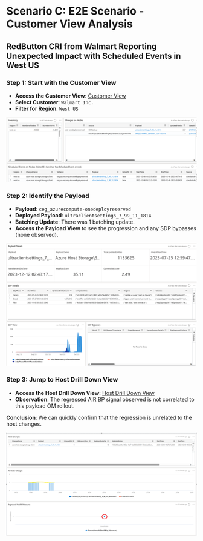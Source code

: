 # Scenario C: E2E Scenario - Customer View Analysis

## RedButton CRI from Walmart Reporting Unexpected Impact with Scheduled Events in West US

### Step 1: Start with the Customer View

- **Access the Customer View**: [Customer View](https://dataexplorer.azure.com/dashboards/d0357802-00ae-48c7-85a2-5cf02d98de77?p-_customer=v-Walmart+Inc.&p-_startTime=1hours&p-_endTime=now&p-_nodeid=all&p-_region=all&p-_payload=all&p-_impactful=v-All&p-_noflyzone=all#f6ae4f7b-26a3-4a54-aa13-6d777c774f54)
- **Select Customer**: `Walmart Inc.`
- **Filter for Region**: `West US`

![Scenario C - Step 1](../media/scenarioC_1.png)

### Step 2: Identify the Payload

- **Payload**: `ceg_azurecompute-onedeployreserved`
- **Deployed Payload**: `ultraclientsettings_7_99_11_1814`
- **Batching Update**: There was 1 batching update.
- **Access the Payload View** to see the progression and any SDP bypasses (none observed).

![Scenario C - Step 2](../media/scenarioC_2.png)

### Step 3: Jump to Host Drill Down View

- **Access the Host Drill Down View**: [Host Drill Down View](https://dataexplorer.azure.com/dashboards/d0357802-00ae-48c7-85a2-5cf02d98de77?p-_startTime=2023-12-08T19-13-54Z&p-_endTime=2023-12-08T22-13-54Z&p-_nodeid=v-3a491bfc-5af3-2148-11d6-86a2d765cc8c%2Cbcfd771e-aecd-b710-b0e4-5ed503bc1b20%2C777e97c5-4894-660c-5978-f96d156e3211%2C35b393ea-b4c2-43be-9af7-9a05302e500e%2C5be33b74-9c3f-4717-abdc-82add72a02c0%2C0612cca5-9c4f-3858-4838-3be181e28403%2C115e0149-f9ca-1683-65b6-39edc86318a8%2C638a12c8-3d88-218d-924a-aac1ffce3c26%2C5ebb3a93-e411-4328-a292-6df006c298a1%2Cd9f7f549-e9a2-48a3-b5d0-f02f4be6a991&p-_entityTypeNode=all#08c31477-dfa3-43d3-9427-a6a57b228c43)
- **Observation**: The regressed AIR BP signal observed is not correlated to this payload OM rollout.

**Conclusion**: We can quickly confirm that the regression is unrelated to the host changes.

![Scenario C - Step 3](../media/scenarioC_3.png)
